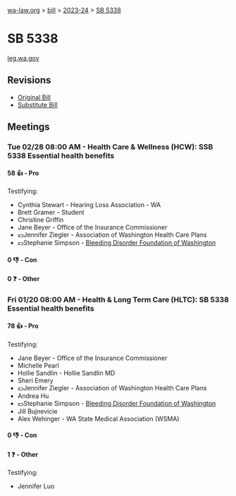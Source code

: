 [wa-law.org](/) > [bill](/bill/) > [2023-24](/bill/2023-24/) > [SB 5338](/bill/2023-24/sb/5338/)

# SB 5338
[leg.wa.gov](https://app.leg.wa.gov/billsummary?BillNumber=5338&Year=2023&Initiative=false)

## Revisions
* [Original Bill](1/)
* [Substitute Bill](S/)

## Meetings
### Tue 02/28 08:00 AM - Health Care & Wellness (HCW): SSB 5338 Essential health benefits
#### 58 👍 - Pro
Testifying:
* Cynthia Stewart - Hearing Loss Association - WA
* Brett Gramer - Student
* Christine Griffin
* Jane Beyer - Office of the Insurance Commissioner
* 💵Jennifer Ziegler - Association of Washington Health Care Plans
* 💵Stephanie Simpson - [Bleeding Disorder Foundation of Washington](/org/bleeding_disorder_foundation_of_washington/)

#### 0 👎 - Con

#### 0 ❓ - Other

### Fri 01/20 08:00 AM - Health & Long Term Care (HLTC): SB 5338 Essential health benefits
#### 78 👍 - Pro
Testifying:
* Jane Beyer - Office of the Insurance Commissioner
* Michelle Pearl
* Hollie Sandlin - Hollie Sandlin MD
* Sheri Emery
* 💵Jennifer Ziegler - Association of Washington Health Care Plans
* Andrea Hu
* 💵Stephanie Simpson - [Bleeding Disorder Foundation of Washington](/org/bleeding_disorder_foundation_of_washington/)
* Jill Bujnevicie
* Alex Wehinger - WA State Medical Association (WSMA)

#### 0 👎 - Con

#### 1 ❓ - Other
Testifying:
* Jennifer Luo
